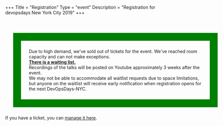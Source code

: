+++
Title = "Registration"
Type = "event"
Description = "Registration for devopsdays New York City 2019"
+++

<!--
<div style="width:100%; text-align:left;">

Embed registration iframe/link/etc.
</div></div>
</div>
-->

<br/>

<p style="width: 550px; border: 25px solid green; padding: 25px; margin: 25px; ">
Due to high demand, we've sold out of tickets for the event.  We've reached room capacity and can not make exceptions.
<br/>
<b><a href="https://www.eventbrite.com/e/devopsdays-nyc-2019-tickets-52281502381">There is a waiting list.</a></b>
<br/>
Recordings of the talks will be posted on Youtube approximately 3 weeks after the event. 
<br/>
We may not be able to accommodate all waitlist requests due to space limitations, but anyone on the waitlist will receive early notification when registration opens for the next DevOpsDays-NYC. 
</p>

If you have a ticket, you can [manage it here](https://www.eventbrite.com/e/devopsdays-nyc-2019-tickets-39330760363).
